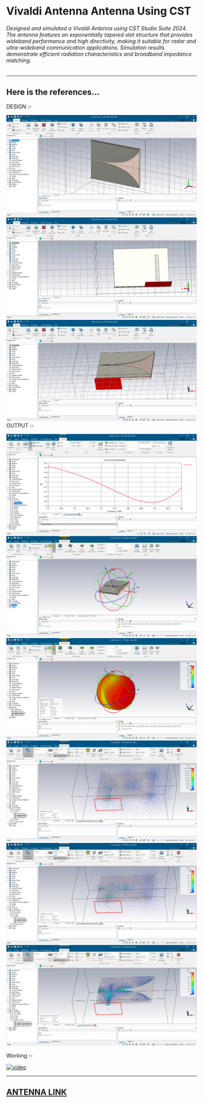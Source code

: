 # Vivaldi Antenna Antenna Using CST
###### Designed and simulated a Vivaldi Antenna using CST Studio Suite 2024. The antenna features an exponentially tapered slot structure that provides wideband performance and high directivity, making it suitable for radar and ultra-wideband communication applications. Simulation results demonstrate efficient radiation characteristics and broadband impedance matching.
---
## Here is the references...

DESIGN :-

<img src=https://github.com/lingeshkumarkamaraj/Vivaldi-Antenna/blob/main/1.png> 
<img src=https://github.com/lingeshkumarkamaraj/Vivaldi-Antenna/blob/main/2.png> 
<img src=https://github.com/lingeshkumarkamaraj/Vivaldi-Antenna/blob/main/3.png>
OUTPUT :-

![S11](https://github.com/lingeshkumarkamaraj/Vivaldi-Antenna/blob/main/4.png)
![farfield](https://github.com/lingeshkumarkamaraj/Vivaldi-Antenna/blob/main/9.png)
![farfield](https://github.com/lingeshkumarkamaraj/Vivaldi-Antenna/blob/main/8.png)
![e-field](https://github.com/lingeshkumarkamaraj/Vivaldi-Antenna/blob/main/5.png)
![h-field](https://github.com/lingeshkumarkamaraj/Vivaldi-Antenna/blob/main/6.png)
![surface-current](https://github.com/lingeshkumarkamaraj/Vivaldi-Antenna/blob/main/7.png)

Working :- 

[<img width="300" height="300" src="https://img.icons8.com/color/96/start.png" alt="video"/>](https://youtu.be/XYDey7nllNE)


---
[ANTENNA LINK](https://github.com/lingeshkumarkamaraj/Vivaldi-Antenna/blob/main/Vivaldi%20antenna.cst)
---
